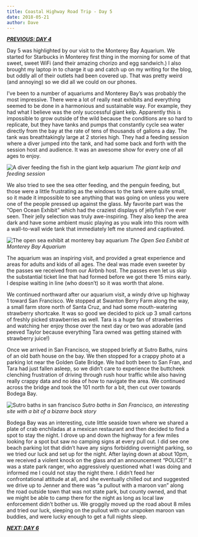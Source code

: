 ```yaml
---
title: Coastal Highway Road Trip - Day 5
date: 2018-05-21
author: Dave
---
```

**_[PREVIOUS: DAY 4](/coastal-highway-road-trip-day-4/)_**

Day 5 was highlighted by our visit to the Monterey Bay Aquarium. We started for Starbucks in Monterey first thing in the morning for some of that sweet, sweet WiFi (and their amazing chorizo and egg sandwich.) I also brought my laptop in to charge it up and catch up on my writing for the blog, but oddly all of their outlets had been covered up. That was pretty weird (and annoying) so we did all we could on our phones.

I&#8217;ve been to a number of aquariums and Monterey Bay&#8217;s was probably the most impressive. There were a lot of really neat exhibits and everything seemed to be done in a harmonious and sustainable way. For example, they had what I believe was the only successful giant kelp. Apparently this is impossible to grow outside of the wild because the conditions are so hard to replicate, but they have tanks and pumps that constantly cycle sea water directly from the bay at the rate of tens of thousands of gallons a day. The tank was breathtakingly large at 2 stories high. They had a feeding session where a diver jumped into the tank, and had some back and forth with the session host and audience. It was an awesome show for every one of all ages to enjoy.

![A diver feeding the fish in the giant kelp aquarium](/img/uploads/photos-aquarium.jpg)
*The giant kelp and feeding session*

We also tried to see the sea otter feeding, and the penguin feeding, but those were a little frustrating as the windows to the tank were quite small, so it made it impossible to see anything that was going on unless you were one of the people pressed up against the glass. My favorite part was the &#8220;Open Ocean Exhibit&#8221; which had the craziest displays of jellyfish I&#8217;ve ever seen. Their jelly selection was truly awe-inspiring. They also keep the area dark and have some ambient music playing as you walk into this room with a wall-to-wall wide tank that immediately left me stunned and captivated.

![The open sea exhibit at monterey bay aquarium](/img/uploads/photos-aquarium2.jpg)
*The Open Sea Exhibit at Monterey Bay Aquarium*

The aquarium was an inspiring visit, and provided a great experience and areas for adults and kids of all ages. The deal was made even sweeter by the passes we received from our Airbnb host. The passes even let us skip the substantial ticket line that had formed before we got there 15 mins early. I despise waiting in line (who doesn&#8217;t) so it was worth that alone.

We continued northward after our aquarium visit, a windy drive up highway 1 toward San Francisco. We stopped at Swanton Berry Farm along the way, a small farm store north of Santa Cruz, and had some mouth-watering strawberry shortcake. It was so good we decided to pick up 3 small cartons of freshly picked strawberries as well. Tara is a huge fan of strawberries and watching her enjoy those over the next day or two was adorable (and peeved Taylor because everything Tara owned was getting stained with strawberry juice!)

Once we arrived in San Francisco, we stopped briefly at Sutro Baths, ruins of an old bath house on the bay. We then stopped for a crappy photo at a parking lot near the Golden Gate Bridge. We had both been to San Fran, and Tara had just fallen asleep, so we didn&#8217;t care to experience the buttcheek clenching frustration of driving through rush hour traffic while also having really crappy data and no idea of how to navigate the area. We continued across the bridge and took the 101 north for a bit, then cut over towards Bodega Bay.

![Sutro baths in san francisco](/img/uploads/photos-sutrobath.jpg)
*Sutro baths in San Francisco, an interesting site with a bit of a bizarre back story*

Bodega Bay was an interesting, cute little seaside town where we shared a plate of crab enchiladas at a mexican restaurant and then decided to find a spot to stay the night. I drove up and down the highway for a few miles looking for a spot but saw no camping signs at every pull out. I did see one beach parking lot that didn&#8217;t have any signs forbidding overnight parking, so we tried our luck and set up for the night. After laying down at about 10pm, we received a violent knock on the glass and an announcement &#8220;POLICE!&#8221; It was a state park ranger, who aggressively questioned what I was doing and informed me I could not stay the night there. I didn&#8217;t feed her confrontational attitude at all, and she eventually chilled out and suggested we drive up to Jenner and there was &#8220;a pullout with a maroon van&#8221; along the road outside town that was not state park, but county owned, and that we might be able to camp there for the night as long as local law enforcement didn&#8217;t bother us. We groggily moved up the road about 8 miles and tried our luck, sleeping on the pullout with our unspoken maroon van buddies, and were lucky enough to get a full nights sleep.

**_[NEXT: DAY 6](/coastal-highway-road-trip-day-6/)_**
